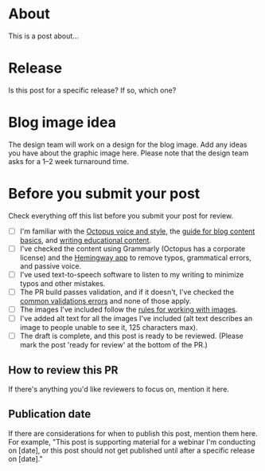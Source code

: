# About

This is a post about...

# Release

Is this post for a specific release? If so, which one?

# Blog image idea

The design team will work on a design for the blog image. Add any ideas you have about the graphic image here.
Please note that the design team asks for a 1–2 week turnaround time.

# Before you submit your post

Check everything off this list before you submit your post for review. 

- [ ] I'm familiar with the [Octopus voice and style](https://www.octopus.design/latest/brand/writing/voice-and-style-fUurR0ng), the [guide for blog content basics](https://www.octopus.design/latest/brand/writing/blog-content-basics-WtUy91nY-WtUy91nY), and [writing educational content](https://www.octopus.design/latest/brand/writing/educational-content-how-we-write-about-what-we-do-PP3ny9gk-PP3ny9gk).
- [ ] I've checked the content using Grammarly (Octopus has a corporate license) and the [Hemingway app](https://hemingwayapp.com/) to remove typos, grammatical errors, and passive voice. 
- [ ] I've used text-to-speech software to listen to my writing to minimize typos and other mistakes.
- [ ] The PR build passes validation, and if it doesn't, I've checked the [common validations errors](https://www.octopus.design/latest/brand/writing/blog-content-basics-WtUy91nY-WtUy91nY#section-common-validation-errors-4d) and none of those apply.
- [ ] The images I've included follow the [rules for working with images](https://www.octopus.design/latest/brand/writing/working-with-images-SGltcd4n-SGltcd4n).
- [ ] I've added alt text for all the images I've included (alt text describes an image to people unable to see it, 125 characters max).
- [ ] The draft is complete, and this post is ready to be reviewed. (Please mark the post 'ready for review' at the bottom of the PR.)

## How to review this PR

If there's anything you'd like reviewers to focus on, mention it here.


## Publication date

If there are considerations for when to publish this post, mention them here. For example, "This post is supporting material for a webinar I'm conducting on [date], or this post should not get published until after a specific release on [date]."
